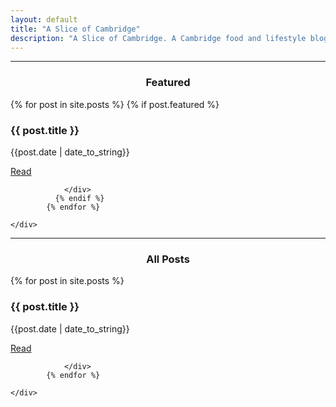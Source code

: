 ```yaml
---
layout: default
title: "A Slice of Cambridge"
description: "A Slice of Cambridge. A Cambridge food and lifestyle blog serving up a slice of Cambridge by showing the best places to eat, drink and see. Instagram - A Slice of Cambridge (@asliceofcambridge)"
---
```

<hr>

<p></p>
<h3 align = "center" class = "homeh3"><span>Featured</span></h3>
<div class="container">
    <div class="row">
            {% for post in site.posts %}
            {% if post.featured %}
                <div class="col-md-12 col-xl-4">
												<div class="grid-banner" style="background-image: url('{{ post.featured-img }}');">
													<div class = "middle">
													<h3 class = "posth3">{{ post.title }}</h3>
													<p>{{post.date | date_to_string}}</p>
                          <a href="{{post.url}}"><div class = "btn">Read</div></a>
												</div>
												<p></p>
											</div>

                </div>
              {% endif %}
            {% endfor %}

    </div>

</div>
<hr>

<p></p>
<h3 align = "center" class = "homeh3"><span>All Posts</span></h3>
<div class="container">
    <div class="row">
            {% for post in site.posts %}
                <div class="col-md-12 col-xl-4">
												<div class="grid-banner" style="background-image: url('{{ post.featured-img }}');">
													<div class = "middle">
													<h3 class = "posth3">{{ post.title }}</h3>
													<p>{{post.date | date_to_string}}</p>
                          <a href="{{ post.url }}"><div class = "btn">Read</div></a>
												</div>
												<p></p>
											</div>


                </div>
            {% endfor %}

    </div>

</div>
